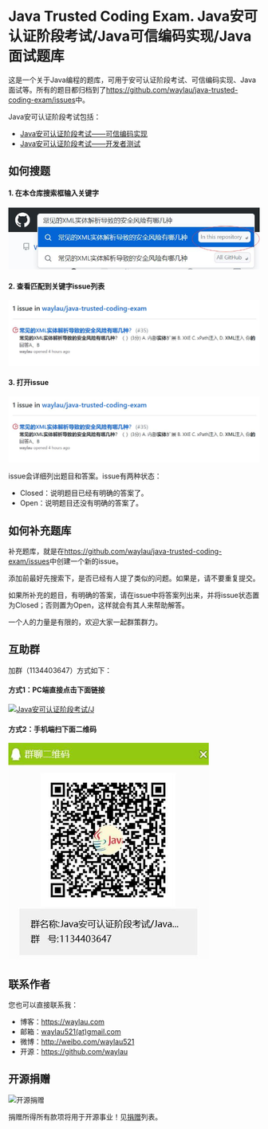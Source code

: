 # Java Trusted Coding Exam. Java安可认证阶段考试/Java可信编码实现/Java面试题库

这是一个关于Java编程的题库，可用于安可认证阶段考试、可信编码实现、Java面试等。所有的题目都归档到了<https://github.com/waylau/java-trusted-coding-exam/issues>中。

Java安可认证阶段考试包括：

* [Java安可认证阶段考试——可信编码实现](https://github.com/waylau/java-trusted-coding-exam)
* [Java安可认证阶段考试——开发者测试](https://github.com/waylau/java-trusted-testing-exam)

## 如何搜题

#### 1. 在本仓库搜索框输入关键字

![](images/java-001.jpg)

#### 2. 查看匹配到关键字issue列表

![](images/java-002.jpg)


#### 3. 打开issue

![](images/java-002.jpg)

issue会详细列出题目和答案。issue有两种状态：

* Closed：说明题目已经有明确的答案了。
* Open：说明题目还没有明确的答案了。

## 如何补充题库

补充题库，就是在<https://github.com/waylau/java-trusted-coding-exam/issues>中创建一个新的issue。

添加前最好先搜索下，是否已经有人提了类似的问题。如果是，请不要重复提交。

如果所补充的题目，有明确的答案，请在issue中将答案列出来，并将issue状态置为Closed；否则置为Open，这样就会有其人来帮助解答。

一个人的力量是有限的，欢迎大家一起群策群力。


## 互助群

加群（1134403647）方式如下：

#### 方式1：PC端直接点击下面链接

<a target="_blank" href="//shang.qq.com/wpa/qunwpa?idkey=83fe220bb200efc58e758f80fbfc7a4779de0a96677a8fe5916e6d44a4decb74"><img border="0" src="//pub.idqqimg.com/wpa/images/group.png" alt="Java安可认证阶段考试/J" title="Java安可认证阶段考试/J"></a>


#### 方式2：手机端扫下面二维码

![](images/qq.jpg)

## 联系作者

您也可以直接联系我：

* 博客：https://waylau.com
* 邮箱：[waylau521(at)gmail.com](mailto:waylau521@gmail.com)
* 微博：http://weibo.com/waylau521
* 开源：https://github.com/waylau



## 开源捐赠



![开源捐赠](https://waylau.com/images/showmethemoney-sm.jpg)

捐赠所得所有款项将用于开源事业！见[捐赠](https://waylau.com/donate)列表。
